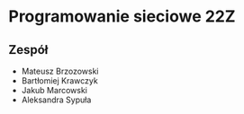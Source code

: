 # Programowanie sieciowe 22Z

## Zespół

- Mateusz Brzozowski
- Bartłomiej Krawczyk
- Jakub Marcowski
- Aleksandra Sypuła

